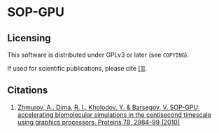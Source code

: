SOP-GPU
=======

Licensing
---------

This software is distributed under GPLv3 or later (see `COPYING`).

If used for scientific publications, please cite [[1]][Zhmurov2010].


Citations
---------
 1. [Zhmurov, A., Dima, R. I., Kholodov, Y. & Barsegov, V. SOP-GPU: accelerating biomolecular simulations in the centisecond timescale using graphics processors. Proteins 78, 2984–99 (2010)][Zhmurov2010]

[Zhmurov2010]: http://dx.doi.org/10.1002/prot.22824

